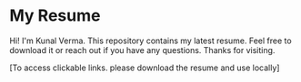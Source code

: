 # My Resume

Hi! I'm Kunal Verma.
This repository contains my latest resume. Feel free to download it or reach out if you have any questions.
Thanks for visiting.

[To access clickable links. please download the resume and use locally]
